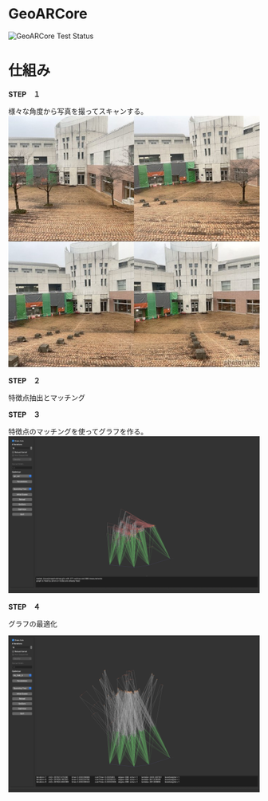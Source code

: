 # GeoARCore

![GeoARCore Test Status](https://github.com/kobejean/GeoARCore/actions/workflows/test.yml/badge.svg?branch=main)

# 仕組み

**STEP　１**

様々な角度から写真を撮ってスキャンする。
![Scan Images](/docs/media/scan_images.jpg)

**STEP　２**

特徴点抽出とマッチング

**STEP　３**

特徴点のマッチングを使ってグラフを作る。
![Graph Before Optimization](/docs/media/before_optimization.png)

**STEP　４**

グラフの最適化

![Graph After Optimization](/docs/media/after_optimization.png)

